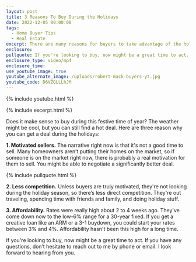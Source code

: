 ```yaml
---
layout: post
title: 3 Reasons To Buy During the Holidays
date: 2022-12-05 00:00:00
tags:
  - Home Buyer Tips
  - Real Estate
excerpt: There are many reasons for buyers to take advantage of the holiday season.
enclosure:
pullquote: If you're looking to buy, now might be a great time to act.
enclosure_type: video/mp4
enclosure_time:
use_youtube_image: true
youtube_alternate_image: /uploads/robert-mack-buyers-yt.jpg
youtube_code: D6VZQLLLhJM
---
```

{% include youtube.html %}

{% include excerpt.html %}

Does it make sense to buy during this festive time of year? The weather might be cool, but you can still find a hot deal. Here are three reason why you can get a deal during the holidays:

**1\. Motivated sellers.** The narrative right now is that it's not a good time to sell. Many homeowners aren’t putting their homes on the market, so if someone is on the market right now, there is probably a real motivation for them to sell. You might be able to negotiate a significantly better deal.&nbsp;

{% include pullquote.html %}

**2\. Less competition.** Unless buyers are truly motivated, they're not looking during the holiday season, so there’s less direct competition. They're out traveling, spending time with friends and family, and doing holiday stuff.

**3\. Affordability.** Rates were really high about 2 to 4 weeks ago. They've come down now to the low-6% range for a 30-year fixed. If you get a creative loan like an ARM or a 3-1 buydown, you could start your rates between 3% and 4%. Affordability hasn't been this high for a long time.&nbsp;

If you're looking to buy, now might be a great time to act. If you have any questions, don’t hesitate to reach out to me by phone or email. I look forward to hearing from you.